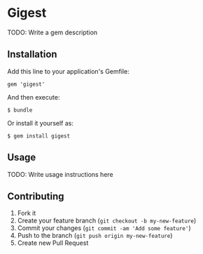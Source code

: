 # Gigest

TODO: Write a gem description

## Installation

Add this line to your application's Gemfile:

    gem 'gigest'

And then execute:

    $ bundle

Or install it yourself as:

    $ gem install gigest

## Usage

TODO: Write usage instructions here

## Contributing

1. Fork it
2. Create your feature branch (`git checkout -b my-new-feature`)
3. Commit your changes (`git commit -am 'Add some feature'`)
4. Push to the branch (`git push origin my-new-feature`)
5. Create new Pull Request
